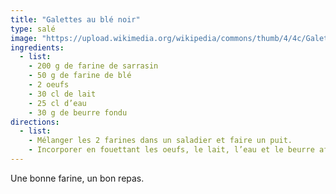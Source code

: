 ```yaml
---
title: "Galettes au blé noir"
type: salé
image: "https://upload.wikimedia.org/wikipedia/commons/thumb/4/4c/GaletteCidre.JPG/1280px-GaletteCidre.JPG"
ingredients:
  - list:
    - 200 g de farine de sarrasin
    - 50 g de farine de blé
    - 2 oeufs
    - 30 cl de lait
    - 25 cl d’eau
    - 30 g de beurre fondu
directions:
  - list:
    - Mélanger les 2 farines dans un saladier et faire un puit.
    - Incorporer en fouettant les oeufs, le lait, l’eau et le beurre afin d’obtenir une pâte homogène.
---
```


Une bonne farine, un bon repas.
